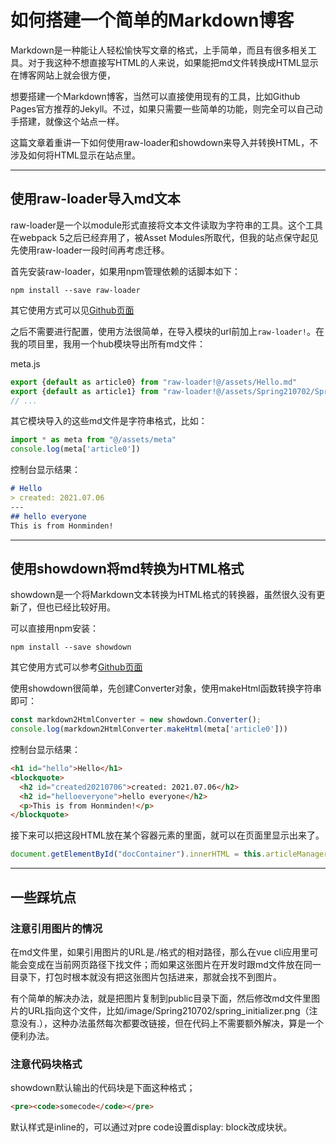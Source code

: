# 如何搭建一个简单的Markdown博客

Markdown是一种能让人轻松愉快写文章的格式，上手简单，而且有很多相关工具。对于我这种不想直接写HTML的人来说，如果能把md文件转换成HTML显示在博客网站上就会很方便，

想要搭建一个Markdown博客，当然可以直接使用现有的工具，比如Github Pages官方推荐的Jekyll。不过，如果只需要一些简单的功能，则完全可以自己动手搭建，就像这个站点一样。

这篇文章着重讲一下如何使用raw-loader和showdown来导入并转换HTML，不涉及如何将HTML显示在站点里。

---

## 使用raw-loader导入md文本

raw-loader是一个以module形式直接将文本文件读取为字符串的工具。这个工具在webpack 5之后已经弃用了，被Asset Modules所取代，但我的站点保守起见先使用raw-loader一段时间再考虑迁移。

首先安装raw-loader，如果用npm管理依赖的话脚本如下：

```shell
npm install --save raw-loader
```

其它使用方式可以见[Github页面](https://github.com/webpack-contrib/raw-loader)

之后不需要进行配置，使用方法很简单，在导入模块的url前加上`raw-loader!`。在我的项目里，我用一个hub模块导出所有md文件：

meta.js
```javascript
export {default as article0} from "raw-loader!@/assets/Hello.md"
export {default as article1} from "raw-loader!@/assets/Spring210702/Spring210702.md"
// ...
```

其它模块导入的这些md文件是字符串格式，比如：

```javascript
import * as meta from "@/assets/meta"
console.log(meta['article0'])
```

控制台显示结果：
```markdown
# Hello
> created: 2021.07.06
---
## hello everyone
This is from Honminden!
```

---

## 使用showdown将md转换为HTML格式

showdown是一个将Markdown文本转换为HTML格式的转换器，虽然很久没有更新了，但也已经比较好用。

可以直接用npm安装：

```shell
npm install --save showdown
```

其它使用方式可以参考[Github页面](https://github.com/showdownjs/showdown)

使用showdown很简单，先创建Converter对象，使用makeHtml函数转换字符串即可：

```javascript
const markdown2HtmlConverter = new showdown.Converter();
console.log(markdown2HtmlConverter.makeHtml(meta['article0']))
```

控制台显示结果：
```html
<h1 id="hello">Hello</h1>
<blockquote>
  <h2 id="created20210706">created: 2021.07.06</h2>
  <h2 id="helloeveryone">hello everyone</h2>
  <p>This is from Honminden!</p>
</blockquote>
```

接下来可以把这段HTML放在某个容器元素的里面，就可以在页面里显示出来了。

```javascript
document.getElementById("docContainer").innerHTML = this.articleManager.getMarkdownArticle(this.category, this.id);
```

---

## 一些踩坑点

### 注意引用图片的情况

在md文件里，如果引用图片的URL是./格式的相对路径，那么在vue cli应用里可能会变成在当前网页路径下找文件；而如果这张图片在开发时跟md文件放在同一目录下，打包时根本就没有把这张图片包括进来，那就会找不到图片。

有个简单的解决办法，就是把图片复制到public目录下面，然后修改md文件里图片的URL指向这个文件，比如/image/Spring210702/spring_initializer.png（注意没有.），这种办法虽然每次都要改链接，但在代码上不需要额外解决，算是一个便利办法。

### 注意代码块格式

showdown默认输出的代码块是下面这种格式；

```html
<pre><code>somecode</code></pre>
```

默认样式是inline的，可以通过对pre code设置display: block改成块状。